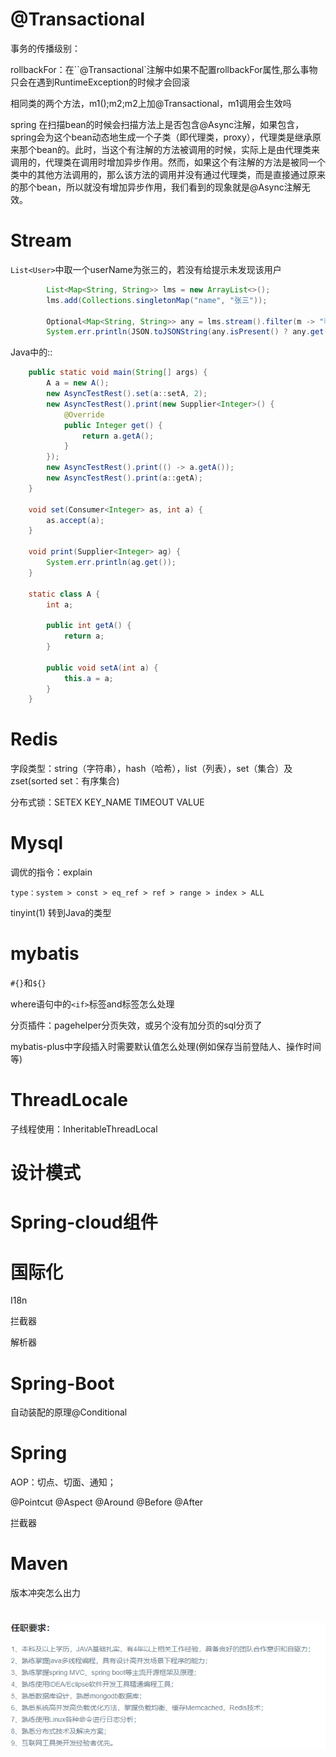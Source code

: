 # @Transactional

事务的传播级别：

rollbackFor：在``@Transactional`注解中如果不配置rollbackFor属性,那么事物只会在遇到RuntimeException的时候才会回滚

相同类的两个方法，m1();m2;m2上加@Transactional，m1调用会生效吗

spring 在扫描bean的时候会扫描方法上是否包含@Async注解，如果包含，spring会为这个bean动态地生成一个子类（即代理类，proxy），代理类是继承原来那个bean的。此时，当这个有注解的方法被调用的时候，实际上是由代理类来调用的，代理类在调用时增加异步作用。然而，如果这个有注解的方法是被同一个类中的其他方法调用的，那么该方法的调用并没有通过代理类，而是直接通过原来的那个bean，所以就没有增加异步作用，我们看到的现象就是@Async注解无效。

# Stream

`List<User>`中取一个userName为张三的，若没有给提示未发现该用户

```java
        List<Map<String, String>> lms = new ArrayList<>();
        lms.add(Collections.singletonMap("name", "张三"));

        Optional<Map<String, String>> any = lms.stream().filter(m -> "李四".equals(m.get("name"))).findAny();
        System.err.println(JSON.toJSONString(any.isPresent() ? any.get() : "不存在"));
```

Java中的::

```java
    public static void main(String[] args) {
        A a = new A();
        new AsyncTestRest().set(a::setA, 2);
        new AsyncTestRest().print(new Supplier<Integer>() {
            @Override
            public Integer get() {
                return a.getA();
            }
        });
        new AsyncTestRest().print(() -> a.getA());
        new AsyncTestRest().print(a::getA);
    }

    void set(Consumer<Integer> as, int a) {
        as.accept(a);
    }

    void print(Supplier<Integer> ag) {
        System.err.println(ag.get());
    }

    static class A {
        int a;

        public int getA() {
            return a;
        }

        public void setA(int a) {
            this.a = a;
        }
    }
```

# Redis

字段类型：string（字符串），hash（哈希），list（列表），set（集合）及zset(sorted set：有序集合)

分布式锁：SETEX KEY_NAME TIMEOUT VALUE

# Mysql

调优的指令：explain

`type：system > const > eq_ref > ref > range > index > ALL`

tinyint(1) 转到Java的类型

# mybatis

`#{}`和`${}`

where语句中的`<if>`标签and标签怎么处理

分页插件：pagehelper分页失效，或另个没有加分页的sql分页了

mybatis-plus中字段插入时需要默认值怎么处理(例如保存当前登陆人、操作时间等)

# ThreadLocale

子线程使用：InheritableThreadLocal

# 设计模式

# Spring-cloud组件

# 国际化

I18n

拦截器

解析器

# Spring-Boot

自动装配的原理@Conditional

# Spring

AOP：切点、切面、通知；

@Pointcut  @Aspect  @Around  @Before  @After

拦截器

# Maven

版本冲突怎么出力

# 

![image-20230316171549176](https://raw.githubusercontent.com/ying010/pic-repo/master/img/2023/03/16/20230316171550.png)